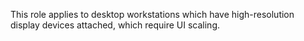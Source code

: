 This role applies to desktop workstations which have high-resolution display devices attached, which require UI scaling.
